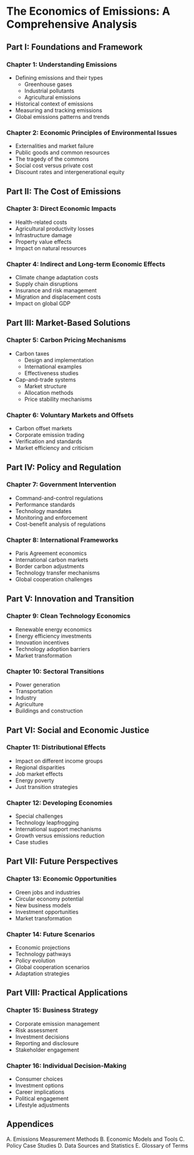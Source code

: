 # The Economics of Emissions: A Comprehensive Analysis

## Part I: Foundations and Framework

### Chapter 1: Understanding Emissions

- Defining emissions and their types
  - Greenhouse gases
  - Industrial pollutants
  - Agricultural emissions
- Historical context of emissions
- Measuring and tracking emissions
- Global emissions patterns and trends

### Chapter 2: Economic Principles of Environmental Issues

- Externalities and market failure
- Public goods and common resources
- The tragedy of the commons
- Social cost versus private cost
- Discount rates and intergenerational equity

## Part II: The Cost of Emissions

### Chapter 3: Direct Economic Impacts

- Health-related costs
- Agricultural productivity losses
- Infrastructure damage
- Property value effects
- Impact on natural resources

### Chapter 4: Indirect and Long-term Economic Effects

- Climate change adaptation costs
- Supply chain disruptions
- Insurance and risk management
- Migration and displacement costs
- Impact on global GDP

## Part III: Market-Based Solutions

### Chapter 5: Carbon Pricing Mechanisms

- Carbon taxes
  - Design and implementation
  - International examples
  - Effectiveness studies
- Cap-and-trade systems
  - Market structure
  - Allocation methods
  - Price stability mechanisms

### Chapter 6: Voluntary Markets and Offsets

- Carbon offset markets
- Corporate emission trading
- Verification and standards
- Market efficiency and criticism

## Part IV: Policy and Regulation

### Chapter 7: Government Intervention

- Command-and-control regulations
- Performance standards
- Technology mandates
- Monitoring and enforcement
- Cost-benefit analysis of regulations

### Chapter 8: International Frameworks

- Paris Agreement economics
- International carbon markets
- Border carbon adjustments
- Technology transfer mechanisms
- Global cooperation challenges

## Part V: Innovation and Transition

### Chapter 9: Clean Technology Economics

- Renewable energy economics
- Energy efficiency investments
- Innovation incentives
- Technology adoption barriers
- Market transformation

### Chapter 10: Sectoral Transitions

- Power generation
- Transportation
- Industry
- Agriculture
- Buildings and construction

## Part VI: Social and Economic Justice

### Chapter 11: Distributional Effects

- Impact on different income groups
- Regional disparities
- Job market effects
- Energy poverty
- Just transition strategies

### Chapter 12: Developing Economies

- Special challenges
- Technology leapfrogging
- International support mechanisms
- Growth versus emissions reduction
- Case studies

## Part VII: Future Perspectives

### Chapter 13: Economic Opportunities

- Green jobs and industries
- Circular economy potential
- New business models
- Investment opportunities
- Market transformation

### Chapter 14: Future Scenarios

- Economic projections
- Technology pathways
- Policy evolution
- Global cooperation scenarios
- Adaptation strategies

## Part VIII: Practical Applications

### Chapter 15: Business Strategy

- Corporate emission management
- Risk assessment
- Investment decisions
- Reporting and disclosure
- Stakeholder engagement

### Chapter 16: Individual Decision-Making

- Consumer choices
- Investment options
- Career implications
- Political engagement
- Lifestyle adjustments

## Appendices

A. Emissions Measurement Methods B. Economic Models and Tools C. Policy Case Studies D. Data Sources and Statistics E. Glossary of Terms